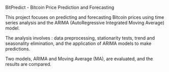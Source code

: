 BitPredict - Bitcoin Price Prediction and Forecasting

This project focuses on predicting and forecasting Bitcoin prices using time series analysis and the ARIMA (AutoRegressive Integrated Moving Average) model. 


The analysis involves :
data preprocessing, 
stationarity tests, 
trend and seasonality elimination, 
and the application of ARIMA models to make predictions. 


Two models, ARIMA and Moving Average (MA), are evaluated, and the results are compared.
